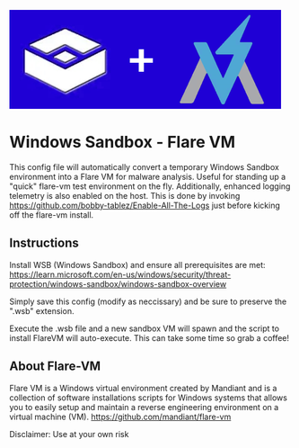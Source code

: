 ![alt text](https://raw.githubusercontent.com/bobby-tablez/Windows-Sandbox-Flare-VM/main/sandbox_flare.png)

# Windows Sandbox - Flare VM
This config file will automatically convert a temporary Windows Sandbox environment into a Flare VM for malware analysis. Useful for standing up a "quick" flare-vm test environment on the fly. Additionally, enhanced logging telemetry is also enabled on the host. This is done by invoking https://github.com/bobby-tablez/Enable-All-The-Logs just before kicking off the flare-vm install. 

## Instructions
Install WSB (Windows Sandbox) and ensure all prerequisites are met:
https://learn.microsoft.com/en-us/windows/security/threat-protection/windows-sandbox/windows-sandbox-overview

Simply save this config (modify as neccissary) and be sure to preserve the ".wsb" extension. 

Execute the .wsb file and a new sandbox VM will spawn and the script to install FlareVM will auto-execute. This can take some time so grab a coffee!


## About Flare-VM
Flare VM is a Windows virtual environment created by Mandiant and is a collection of software installations scripts for Windows systems that allows you to easily setup and maintain a reverse engineering environment on a virtual machine (VM).
https://github.com/mandiant/flare-vm

Disclaimer: Use at your own risk
